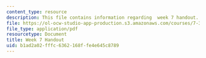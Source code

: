 ```yaml
---
content_type: resource
description: This file contains information regarding  week 7 handout.
file: https://ol-ocw-studio-app-production.s3.amazonaws.com/courses/7-342-how-to-build-an-animal-cell-fate-and-identity-in-development-and-disease-fall-2017/b1ad2a02fffc6362168ffe4e645c8789_MIT7_342F17_Week_7_handout.pdf
file_type: application/pdf
resourcetype: Document
title: Week 7 Handout
uid: b1ad2a02-fffc-6362-168f-fe4e645c8789
---
```

